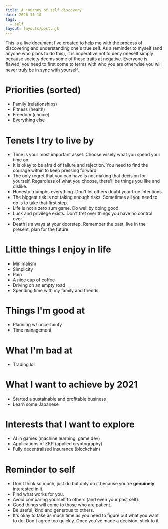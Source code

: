 ```yaml
---
title: A journey of self discovery
date: 2020-11-10
tags:
  - self
layout: layouts/post.njk
---
```


This is a live document I've created to help me with the process of discovering and understanding one's true self. As a reminder to myself (and anyone who plans to do this), it is imperative not to deny oneself simply because society deems some of these traits at negative. Everyone is flawed, you need to first come to terms with who you are otherwise you will never truly be in sync with yourself.

# Priorities (sorted)
- Family (relationships)
- Fitness (health)
- Freedom (choice)
- Everything else

# Tenets I try to live by
- Time is your most important asset. Choose wisely what you spend your time on.
- It is okay to be afraid of failure and rejection. You need to find the courage within to keep pressing forward.
- The only regret that you can have is not making that decision for yourself. Regardless of what you choose, there'll be things you like and dislike. 
- Honesty triumphs everything. Don't let others doubt your true intentions.
- The biggest risk is not taking enough risks. Sometimes all you need to do is to take that first step.
- Life is not a zero sum game. Do well by doing good.
- Luck and privilege exists. Don't fret over things you have no control over.
- Death is always at your doorstep. Remember the past, live in the present, plan for the future.

# Little things I enjoy in life
- Minimalism
- Simplicity
- Rain
- A nice cup of coffee
- Driving on an empty road
- Spending time with my family and friends

# Things I'm good at
- Planning w/ uncertainty
- Time management

# What I'm bad at
- Trading lol

# What I want to achieve by 2021
- Started a sustainable and profitable business
- Learn some Japanese

# Interests that I want to explore
- AI in games (machine learning, game dev)
- Applications of ZKP (applied cryptography)
- Fully decentralised insurance (blockchain)

# Reminder to self
- Don't think so much, just do but only do it because you're **genuinely** interested in it.
- Find what works for you.
- Avoid comparing yourself to others (and even your past self).
- Good things will come to those who are patient.
- Be useful, kind and generous to others.
- It's okay to take as much time as you need to figure out what you want to do. Don't agree too quickly. Once you've made a decision, stick to it.